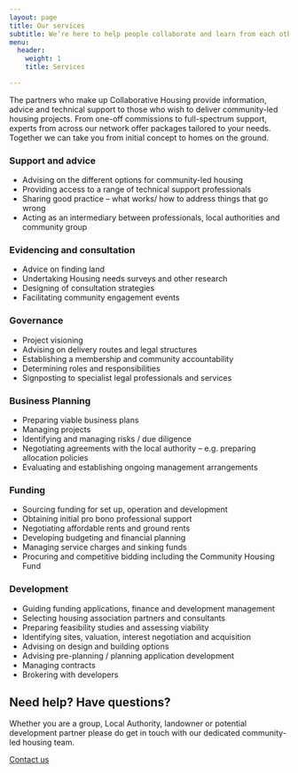 ```yaml
---
layout: page
title: Our services
subtitle: We’re here to help people collaborate and learn from each other
menu:
  header:
    weight: 1
    title: Services

---
```

The partners who make up Collaborative Housing provide information, advice and technical support to those who wish to deliver community-led housing projects. From one-off commissions to full-spectrum support, experts from across our network offer packages tailored to your needs. Together we can take you from initial concept to homes on the ground.

### Support and advice

* Advising on the different options for community-led housing
* Providing access to a range of technical support professionals
* Sharing good practice – what works/ how to address things that go wrong
* Acting as an intermediary between professionals, local authorities and community group

### Evidencing and consultation

* Advice on finding land
* Undertaking Housing needs surveys and other research
* Designing of consultation strategies
* Facilitating community engagement events

### Governance

* Project visioning
* Advising on delivery routes and legal structures
* Establishing a membership and community accountability
* Determining roles and responsibilities
* Signposting to specialist legal professionals and services

### Business Planning

* Preparing viable business plans
* Managing projects
* Identifying and managing risks / due diligence
* Negotiating agreements with the local authority – e.g. preparing allocation policies
* Evaluating and establishing ongoing management arrangements

### Funding

* Sourcing funding for set up, operation and development
* Obtaining initial pro bono professional support
* Negotiating affordable rents and ground rents
* Developing budgeting and financial planning
* Managing service charges and sinking funds
* Procuring and competitive bidding including the Community Housing Fund

### Development

* Guiding funding applications, finance and development management
* Selecting housing association partners and consultants
* Preparing feasibility studies and assessing viability
* Identifying sites, valuation, interest negotiation and acquisition
* Advising on design and building options
* Advising pre-planning / planning application development
* Managing contracts
* Brokering with developers

<div class="pullout-box centre"> <h2>Need help? Have questions?</h2> <p>Whether you are a group, Local Authority, landowner or potential development partner please do get in touch with our dedicated community-led housing team.</p> <a class="button" href="/contact/">Contact us</a> </div>